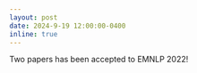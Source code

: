 ```yaml
---
layout: post
date: 2024-9-19 12:00:00-0400
inline: true
---
```


Two papers has been accepted to EMNLP 2022!